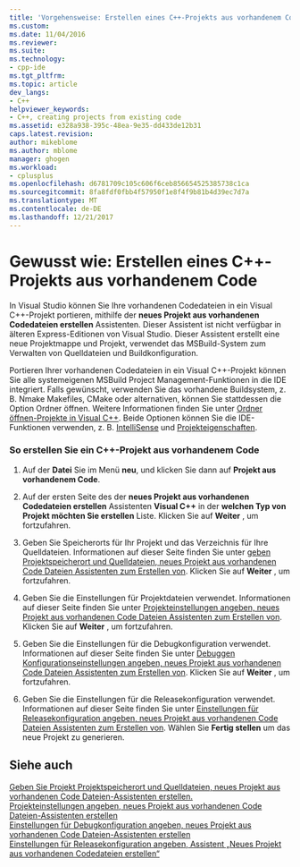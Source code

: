 ```yaml
---
title: 'Vorgehensweise: Erstellen eines C++-Projekts aus vorhandenem Code | Microsoft Docs'
ms.custom: 
ms.date: 11/04/2016
ms.reviewer: 
ms.suite: 
ms.technology:
- cpp-ide
ms.tgt_pltfrm: 
ms.topic: article
dev_langs:
- C++
helpviewer_keywords:
- C++, creating projects from existing code
ms.assetid: e328a938-395c-48ea-9e35-dd433de12b31
caps.latest.revision: 
author: mikeblome
ms.author: mblome
manager: ghogen
ms.workload:
- cplusplus
ms.openlocfilehash: d6781709c105c606f6ceb856654525385738c1ca
ms.sourcegitcommit: 8fa8fdf0fbb4f57950f1e8f4f9b81b4d39ec7d7a
ms.translationtype: MT
ms.contentlocale: de-DE
ms.lasthandoff: 12/21/2017
---
```

# <a name="how-to-create-a-c-project-from-existing-code"></a>Gewusst wie: Erstellen eines C++-Projekts aus vorhandenem Code

In Visual Studio können Sie Ihre vorhandenen Codedateien in ein Visual C++-Projekt portieren, mithilfe der **neues Projekt aus vorhandenen Codedateien erstellen** Assistenten. Dieser Assistent ist nicht verfügbar in älteren Express-Editionen von Visual Studio. Dieser Assistent erstellt eine neue Projektmappe und Projekt, verwendet das MSBuild-System zum Verwalten von Quelldateien und Buildkonfiguration.  
  
Portieren Ihrer vorhandenen Codedateien in ein Visual C++-Projekt können Sie alle systemeigenen MSBuild Project Management-Funktionen in die IDE integriert. Falls gewünscht, verwenden Sie das vorhandene Buildsystem, z. B. Nmake Makefiles, CMake oder alternativen, können Sie stattdessen die Option Ordner öffnen. Weitere Informationen finden Sie unter [Ordner öffnen-Projekte in Visual C++](../ide/non-msbuild-projects.md). Beide Optionen können Sie die IDE-Funktionen verwenden, z. B. [IntelliSense](/visualstudio/ide/using-intellisense) und [Projekteigenschaften](../ide/working-with-project-properties.md).  
  
### <a name="to-create-a-c-project-from-existing-code"></a>So erstellen Sie ein C++-Projekt aus vorhandenem Code  
  
1.  Auf der **Datei** Sie im Menü **neu**, und klicken Sie dann auf **Projekt aus vorhandenem Code**.  
  
1.  Auf der ersten Seite des der **neues Projekt aus vorhandenen Codedateien erstellen** Assistenten **Visual C++** in der **welchen Typ von Projekt möchten Sie erstellen** Liste. Klicken Sie auf **Weiter** , um fortzufahren. 
  
1.  Geben Sie Speicherorts für Ihr Projekt und das Verzeichnis für Ihre Quelldateien. Informationen auf dieser Seite finden Sie unter [geben Projektspeicherort und Quelldateien, neues Projekt aus vorhandenen Code Dateien Assistenten zum Erstellen von](../ide/specify-project-location-and-source-files.md). Klicken Sie auf **Weiter** , um fortzufahren.  
  
1.  Geben Sie die Einstellungen für Projektdateien verwendet. Informationen auf dieser Seite finden Sie unter [Projekteinstellungen angeben, neues Projekt aus vorhandenen Code Dateien Assistenten zum Erstellen von](../ide/specify-project-settings-create-new-project-from-existing-code-files-wizard.md). Klicken Sie auf **Weiter** , um fortzufahren.  

1.  Geben Sie die Einstellungen für die Debugkonfiguration verwendet. Informationen auf dieser Seite finden Sie unter [Debuggen Konfigurationseinstellungen angeben, neues Projekt aus vorhandenen Code Dateien Assistenten zum Erstellen von](../ide/specify-debug-configuration-settings.md). Klicken Sie auf **Weiter** , um fortzufahren.  

1.  Geben Sie die Einstellungen für die Releasekonfiguration verwendet. Informationen auf dieser Seite finden Sie unter [Einstellungen für Releasekonfiguration angeben, neues Projekt aus vorhandenen Code Dateien Assistenten zum Erstellen von](../ide/specify-release-configuration.md). Wählen Sie **Fertig stellen** um das neue Projekt zu generieren.  
  
## <a name="see-also"></a>Siehe auch  

[Geben Sie Projekt Projektspeicherort und Quelldateien, neues Projekt aus vorhandenen Code Dateien-Assistenten erstellen.](../ide/specify-project-location-and-source-files.md)   
[Projekteinstellungen angeben, neues Projekt aus vorhandenen Code Dateien-Assistenten erstellen](../ide/specify-project-settings-create-new-project-from-existing-code-files-wizard.md)   
[Einstellungen für Debugkonfiguration angeben, neues Projekt aus vorhandenen Code Dateien-Assistenten erstellen](../ide/specify-debug-configuration-settings.md)   
[Einstellungen für Releasekonfiguration angeben, Assistent „Neues Projekt aus vorhandenen Codedateien erstellen“](../ide/specify-release-configuration.md)
